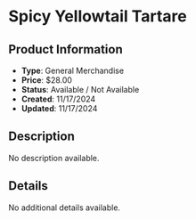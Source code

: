 # Spicy Yellowtail Tartare

## Product Information
- **Type**: General Merchandise
- **Price**: $28.00
- **Status**: Available / Not Available
- **Created**: 11/17/2024
- **Updated**: 11/17/2024

## Description
No description available.



## Details
No additional details available.
